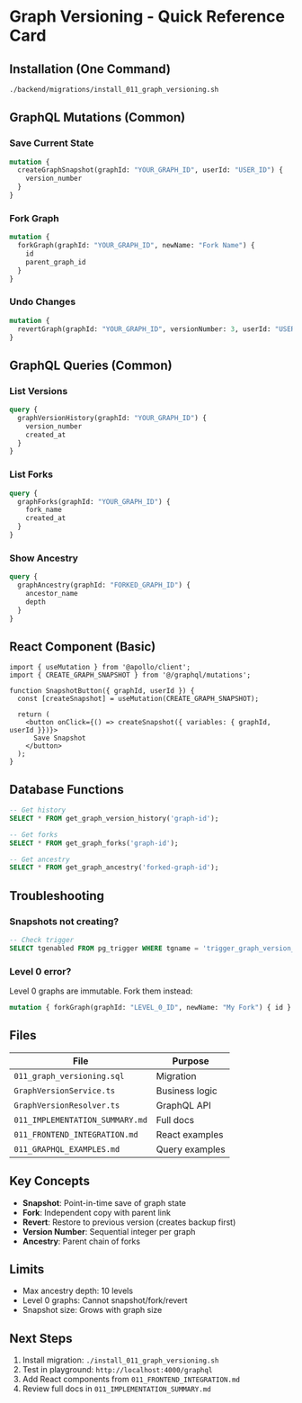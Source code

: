 # Graph Versioning - Quick Reference Card

## Installation (One Command)

```bash
./backend/migrations/install_011_graph_versioning.sh
```

## GraphQL Mutations (Common)

### Save Current State
```graphql
mutation {
  createGraphSnapshot(graphId: "YOUR_GRAPH_ID", userId: "USER_ID") {
    version_number
  }
}
```

### Fork Graph
```graphql
mutation {
  forkGraph(graphId: "YOUR_GRAPH_ID", newName: "Fork Name") {
    id
    parent_graph_id
  }
}
```

### Undo Changes
```graphql
mutation {
  revertGraph(graphId: "YOUR_GRAPH_ID", versionNumber: 3, userId: "USER_ID")
}
```

## GraphQL Queries (Common)

### List Versions
```graphql
query {
  graphVersionHistory(graphId: "YOUR_GRAPH_ID") {
    version_number
    created_at
  }
}
```

### List Forks
```graphql
query {
  graphForks(graphId: "YOUR_GRAPH_ID") {
    fork_name
    created_at
  }
}
```

### Show Ancestry
```graphql
query {
  graphAncestry(graphId: "FORKED_GRAPH_ID") {
    ancestor_name
    depth
  }
}
```

## React Component (Basic)

```tsx
import { useMutation } from '@apollo/client';
import { CREATE_GRAPH_SNAPSHOT } from '@/graphql/mutations';

function SnapshotButton({ graphId, userId }) {
  const [createSnapshot] = useMutation(CREATE_GRAPH_SNAPSHOT);

  return (
    <button onClick={() => createSnapshot({ variables: { graphId, userId }})}>
      Save Snapshot
    </button>
  );
}
```

## Database Functions

```sql
-- Get history
SELECT * FROM get_graph_version_history('graph-id');

-- Get forks
SELECT * FROM get_graph_forks('graph-id');

-- Get ancestry
SELECT * FROM get_graph_ancestry('forked-graph-id');
```

## Troubleshooting

### Snapshots not creating?
```sql
-- Check trigger
SELECT tgenabled FROM pg_trigger WHERE tgname = 'trigger_graph_version_snapshot';
```

### Level 0 error?
Level 0 graphs are immutable. Fork them instead:
```graphql
mutation { forkGraph(graphId: "LEVEL_0_ID", newName: "My Fork") { id } }
```

## Files

| File | Purpose |
|------|---------|
| `011_graph_versioning.sql` | Migration |
| `GraphVersionService.ts` | Business logic |
| `GraphVersionResolver.ts` | GraphQL API |
| `011_IMPLEMENTATION_SUMMARY.md` | Full docs |
| `011_FRONTEND_INTEGRATION.md` | React examples |
| `011_GRAPHQL_EXAMPLES.md` | Query examples |

## Key Concepts

- **Snapshot**: Point-in-time save of graph state
- **Fork**: Independent copy with parent link
- **Revert**: Restore to previous version (creates backup first)
- **Version Number**: Sequential integer per graph
- **Ancestry**: Parent chain of forks

## Limits

- Max ancestry depth: 10 levels
- Level 0 graphs: Cannot snapshot/fork/revert
- Snapshot size: Grows with graph size

## Next Steps

1. Install migration: `./install_011_graph_versioning.sh`
2. Test in playground: `http://localhost:4000/graphql`
3. Add React components from `011_FRONTEND_INTEGRATION.md`
4. Review full docs in `011_IMPLEMENTATION_SUMMARY.md`

